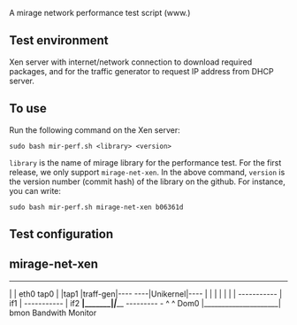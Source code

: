 A mirage network performance test script (www.)


Test environment
----------------

Xen server with internet/network connection to download required packages, and for the traffic generator to request IP address from DHCP server.


To use
------

Run the following command on the Xen server:

```
sudo bash mir-perf.sh <library> <version>
```

```library``` is the name of mirage library for the performance test. For the first release, we only support ```mirage-net-xen```. In the above command, ```version``` is the version number (commit hash) of the library on the github. For instance, you can write:

```
sudo bash mir-perf.sh mirage-net-xen b06361d
```

Test configuration
------------------
mirage-net-xen
--------------

-----------               -----------
|         | eth0     tap0 |         |tap1
|traff-gen|----       ----|Unikernel|----
|         |   |       |   |         |   |
-----------   |  if1  |   -----------   | if2
______________|_______|_________________|_____
              ---------                 -
                  ^                     ^
Dom0              |_____________________|
                   bmon Bandwith Monitor
                   

